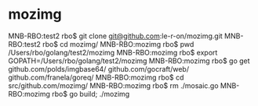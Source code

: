 # mozimg

MNB-RBO:test2 rbo$ git clone git@github.com:le-r-on/mozimg.git
MNB-RBO:test2 rbo$ cd mozimg/
MNB-RBO:mozimg rbo$ pwd
/Users/rbo/golang/test2/mozimg
MNB-RBO:mozimg rbo$ export GOPATH=/Users/rbo/golang/test2/mozimg
MNB-RBO:mozimg rbo$ go get github.com/polds/imgbase64/ github.com/gocraft/web/  github.com/franela/goreq/
MNB-RBO:mozimg rbo$ cd src/github.com/mozimg/
MNB-RBO:mozimg rbo$ rm ./mosaic.go
MNB-RBO:mozimg rbo$ go build; ./mozimg 
